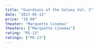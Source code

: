 ```yaml
---
title: "Guardians of the Galaxy Vol. 2"
date: "2017-05-13"
price: "10.00"
theater: "Marquette Cinemas"
theaters: ["Marquette Cinemas"]
rating: "PG-13"
ratings: ["PG-13"]
---
```

